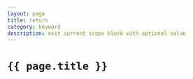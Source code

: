 ```yaml
---
layout: page
title: return
category: keyword
description: exit current scope block with optional value
---
```


# `{{ page.title }}`
